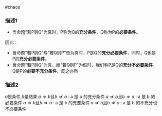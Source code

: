 #chaos 


### 描述1
- 当命题“若P则Q”为真时，P称为Q的**充分条件**，Q称为P的**必要条件**。

因此：

- 当命题“若P则Q”与“若Q则P”皆为真时，P是Q的**充分必要条件**，同时，Q也是P的**充分必要条件**。
- 当命题“若P则Q”为真，而“若Q则P”为假时，我们称P是Q的**充分不必要条件**，Q是P的**必要不充分条件**，反之亦然

### 描述2
$a$是条件,$b$是结果
$a\Longrightarrow b$且$b\not \Longrightarrow a$ : a 是 b 的充分条件 
$a\not \Longrightarrow b$且$b\Longrightarrow a$ : a 是 b 的必要条件
$a \Longrightarrow b$且$b\Longrightarrow a$ : a 是 b 的充要条件
$a\not \Longrightarrow b$且$b\not\Longrightarrow a$ : a 是 b 的不充分也不必要条件


